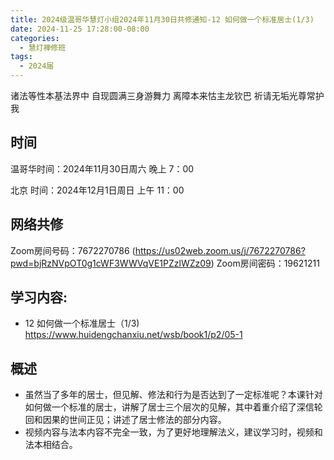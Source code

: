 ```yaml
---
title: 2024级温哥华慧灯小组2024年11月30日共修通知-12 如何做一个标准居士(1/3)
date: 2024-11-25 17:28:00-08:00
categories:
  - 慧灯禅修班
tags:
  - 2024届
---
```

诸法等性本基法界中 自现圆满三身游舞力
离障本来怙主龙钦巴 祈请无垢光尊常护我

## 时间


温哥华时间：2024年11月30日周六 晚上 7：00

北京 时间：2024年12月1日周日 上午 11：00


## 网络共修
Zoom房间号码：7672270786  (https://us02web.zoom.us/j/7672270786?pwd=bjRzNVpOT0g1cWF3WWVqVE1PZzlWZz09)
Zoom房间密码：19621211


## 学习内容:

-  12 如何做一个标准居士（1/3) <https://www.huidengchanxiu.net/wsb/book1/p2/05-1>


## 概述 
- 虽然当了多年的居士，但见解、修法和行为是否达到了一定标准呢？本课针对如何做一个标准的居士，讲解了居士三个层次的见解，其中着重介绍了深信轮回和因果的世间正见；讲述了居士修法的部分内容。
- 视频内容与法本内容不完全一致，为了更好地理解法义，建议学习时，视频和法本相结合。
